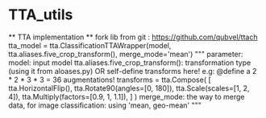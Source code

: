 # TTA_utils
** TTA implementation **
fork lib from git : https://github.com/qubvel/ttach
tta_model = tta.ClassificationTTAWrapper(model, tta.aliases.five_crop_transform(),  merge_mode='mean')
"""
parameter: 
  model: input model
  tta.aliases.five_crop_transform(): transformation type
  (using it from aloases.py)
  OR self-define transforms here!
    e.g:
      @define a 2 * 2 * 3 * 3 = 36 augmentations!
      transforms = tta.Compose(
        [
          tta.HorizontalFlip(),
          tta.Rotate90(angles=[0, 180]),
          tta.Scale(scales=[1, 2, 4]),
          tta.Multiply(factors=[0.9, 1, 1.1]),
        ]
     )
  merge_mode: the way to merge data, for image classification: using 'mean, geo-mean'
"""
